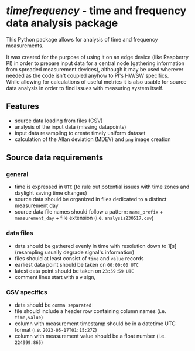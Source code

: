 # _timefrequency_ - time and frequency data analysis package

This Python package allows for analysis of time and frequency measurements.

It was created for the purpose of using it on an edge device (like Raspberry PI) in order to prepare input data for a central node (gathering information from spreaded measurement devices), although it may be used wherever needed as the code isn't coupled anyhow to PI's HW/SW specifics.  
While allowing for calculations of useful metrics it is also usable for source data analysis in order to find issues with measuring system itself.

## Features
* source data loading from files (CSV)
* analysis of the input data (missing datapoints)
* input data resampling to create timely uniform dataset
* calculation of the Allan deviation (MDEV) and `png` image creation

## Source data requirements

### general
* time is expressed in `UTC` (to rule out potential issues with time zones and daylight saving time changes)
* source data should be organized in files dedicated to a distinct measurement day
* source data file names should follow a pattern: `name_prefix` + `measurement_day` + file extension (i.e. `analysis230517.csv`)

### data files
* data should be gathered evenly in time with resolution down to 1[s] (resampling usually degrade signal's information)
* files should at least consist of `time` and `value` records
* earliest data point should be taken on `00:00:00 UTC`
* latest data point should be taken on `23:59:59 UTC`
* comment lines start with a `#` sign,

### CSV specifics
* data should be `comma separated`
* file should include a header row containing column names (i.e. `time,value`)
* column with measurement timestamp should be in a datetime UTC format (i.e. `2023-05-17T01:15:27Z`)
* column with measurement value should be a float number (i.e. `224999.865`)
